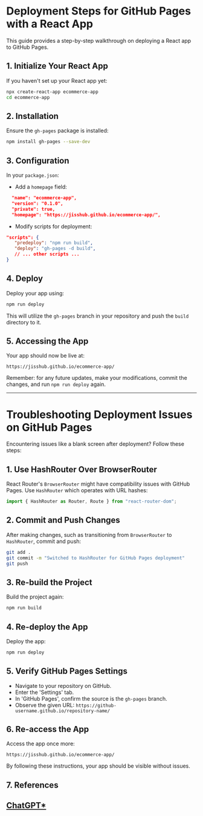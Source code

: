 # Deployment Steps for GitHub Pages with a React App

This guide provides a step-by-step walkthrough on deploying a React app to GitHub Pages.

## 1. Initialize Your React App

If you haven't set up your React app yet:

```bash
npx create-react-app ecommerce-app
cd ecommerce-app
```

## 2. Installation

Ensure the `gh-pages` package is installed:

```bash
npm install gh-pages --save-dev
```

## 3. Configuration

In your `package.json`:

- Add a `homepage` field:

```json
  "name": "ecommerce-app",
  "version": "0.1.0",
  "private": true,
  "homepage": "https://jisshub.github.io/ecommerce-app/",
```

- Modify scripts for deployment:

```json
"scripts": {
   "predeploy": "npm run build",
   "deploy": "gh-pages -d build",
   // ... other scripts ...
}
```

## 4. Deploy

Deploy your app using:

```bash
npm run deploy
```

This will utilize the `gh-pages` branch in your repository and push the `build` directory to it.

## 5. Accessing the App

Your app should now be live at:

```
https://jisshub.github.io/ecommerce-app/
```

Remember: for any future updates, make your modifications, commit the changes, and run `npm run deploy` again.

---

# Troubleshooting Deployment Issues on GitHub Pages

Encountering issues like a blank screen after deployment? Follow these steps:

## 1. Use HashRouter Over BrowserRouter

React Router's `BrowserRouter` might have compatibility issues with GitHub Pages. Use `HashRouter` which operates with URL hashes:

```javascript
import { HashRouter as Router, Route } from "react-router-dom";
```

## 2. Commit and Push Changes

After making changes, such as transitioning from `BrowserRouter` to `HashRouter`, commit and push:

```bash
git add .
git commit -m "Switched to HashRouter for GitHub Pages deployment"
git push
```

## 3. Re-build the Project

Build the project again:

```bash
npm run build
```

## 4. Re-deploy the App

Deploy the app:

```bash
npm run deploy
```

## 5. Verify GitHub Pages Settings

- Navigate to your repository on GitHub.
- Enter the 'Settings' tab.
- In 'GitHub Pages', confirm the source is the `gh-pages` branch.
- Observe the given URL: `https://github-username.github.io/repository-name/`

## 6. Re-access the App

Access the app once more:

```
https://jisshub.github.io/ecommerce-app/
```

By following these instructions, your app should be visible without issues.

## 7. References

[ChatGPT*](https://chat.openai.com/share/b04be2e4-55b5-4bed-825a-efd63598472a)
--- 

